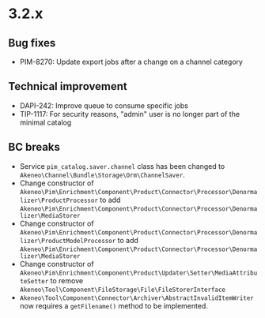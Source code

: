 # 3.2.x

## Bug fixes

 - PIM-8270: Update export jobs after a change on a channel category

## Technical improvement

- DAPI-242: Improve queue to consume specific jobs
- TIP-1117: For security reasons, "admin" user is no longer part of the minimal catalog

## BC breaks

 - Service `pim_catalog.saver.channel` class has been changed to `Akeneo\Channel\Bundle\Storage\Orm\ChannelSaver`.
 - Change constructor of `Akeneo\Pim\Enrichment\Component\Product\Connector\Processor\Denormalizer\ProductProcessor` to add `Akeneo\Pim\Enrichment\Component\Product\Connector\Processor\Denormalizer\MediaStorer`
 - Change constructor of `Akeneo\Pim\Enrichment\Component\Product\Connector\Processor\Denormalizer\ProductModelProcessor` to add `Akeneo\Pim\Enrichment\Component\Product\Connector\Processor\Denormalizer\MediaStorer`
 - Change constructor of `Akeneo\Pim\Enrichment\Component\Product\Updater\Setter\MediaAttributeSetter` to remove `Akeneo\Tool\Component\FileStorage\File\FileStorerInterface`
 - `Akeneo\Tool\Component\Connector\Archiver\AbstractInvalidItemWriter` now requires a `getFilename()` method to be implemented.

